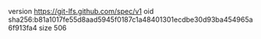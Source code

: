 version https://git-lfs.github.com/spec/v1
oid sha256:b81a1017fe55d8aad5945f0187c1a48401301ecdbe30d93ba454965a6f913fa4
size 506
